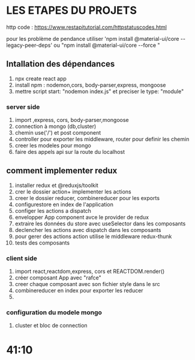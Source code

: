 # LES ETAPES DU PROJETS

http code : https://www.restapitutorial.com/httpstatuscodes.html

pour les problème de pendance utiliser 'npm install @material-ui/core --legacy-peer-deps' ou "npm install @material-ui/core --force
"

## Intallation des dépendances
1. npx create react app
2. install npm : nodemon,cors, body-parser,express, mongoose
3. mettre script start: "nodemon index.js" et preciser le type: "module"


### server side
1. import ,express, cors, body-parser,mongoose
2. connection à mongo (db,cluster)
3. chemin use('/') et post component
4. controller pour exporter les middleware, router pour definir les chemin
5. creer les modeles pour mongo
6. faire des appels api sur la route du localhost

## comment implementer redux
1. installer redux et @reduxjs/toolkit
2. crer le dossier action+ implementer les actions
3. creer le dossier reducer, combinereducer pour les exports
4. configurestore en index de l'application
5. configer les actions a dispatch
6. envelopper App component avce le provider de redux
7. extraire les données du store avec useSelector dans les composants
8. declencher les actions avec dispatch dans les composants
9. pour gerer des actions action utilise le middleware redux-thunk
10. tests des composants


### client side
1. import react,reactdom,express, cors et REACTDOM.render()
2. créer composant App avec "rafce"
3. creer chaque composant avec son fichier style dans le src
4. combinereducer en index pour exporter les reducer
5. 

### configuration du modele mongo
1. cluster et bloc de connection 

# 41:10